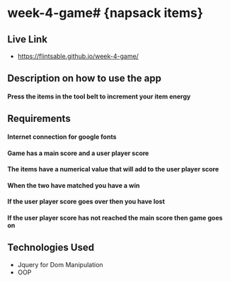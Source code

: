 # week-4-game# {napsack items}


## Live Link
 - https://flintsable.github.io/week-4-game/

## Description on how to use the app
#### Press the items in the tool belt to increment your item energy

## Requirements
#### Internet connection for google fonts
#### Game has a main score and a user player score
#### The items have a numerical value that will add to the user player score
#### When the two have matched you have a win
#### If the user player score goes over then you have lost
#### If the user player score has not reached the main score then game goes on





## Technologies Used
- Jquery for Dom Manipulation
- OOP

